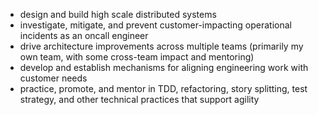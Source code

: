 - design and build high scale distributed systems
- investigate, mitigate, and prevent customer-impacting operational incidents as an oncall engineer
- drive architecture improvements across multiple teams (primarily my own team, with some cross-team impact and mentoring)
- develop and establish mechanisms for aligning engineering work with customer needs
- practice, promote, and mentor in TDD, refactoring, story splitting, test strategy, and other technical practices that support agility